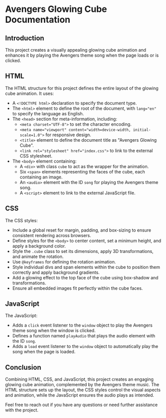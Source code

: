 # Avengers Glowing Cube Documentation

## Introduction
This project creates a visually appealing glowing cube animation and enhances it by playing the Avengers theme song when the page loads or is clicked.

## HTML

The HTML structure for this project defines the entire layout of the glowing cube animation. It uses:
- A `<!DOCTYPE html>` declaration to specify the document type.
- The `<html>` element to define the root of the document, with `lang="en"` to specify the language as English.
- The `<head>` section for meta-information, including:
  - `<meta charset="UTF-8">` to set the character encoding.
  - `<meta name="viewport" content="width=device-width, initial-scale=1.0">` for responsive design.
  - `<title>` element to define the document title as "Avengers Glowing Cube".
  - `<link rel="stylesheet" href="index.css">` to link to the external CSS stylesheet.
- The `<body>` element containing:
  - A `<div>` with class `cube` to act as the wrapper for the animation.
  - Six `<span>` elements representing the faces of the cube, each containing an image.
  - An `<audio>` element with the ID `song` for playing the Avengers theme song.
  - A `<script>` element to link to the external JavaScript file.

## CSS

The CSS styles:
- Include a global reset for margin, padding, and box-sizing to ensure consistent rendering across browsers.
- Define styles for the `<body>` to center content, set a minimum height, and apply a background color.
- Style the `.cube` class to set its dimensions, apply 3D transformations, and animate the rotation.
- Use `@keyframes` for defining the rotation animation.
- Style individual divs and span elements within the cube to position them correctly and apply background gradients.
- Add a glowing effect to the top face of the cube using box-shadow and transformations.
- Ensure all embedded images fit perfectly within the cube faces.

## JavaScript

The JavaScript:
- Adds a `click` event listener to the `window` object to play the Avengers theme song when the window is clicked.
- Defines a function named `playAudio` that plays the audio element with the ID `song`.
- Adds a `load` event listener to the `window` object to automatically play the song when the page is loaded.

## Conclusion

Combining HTML, CSS, and JavaScript, this project creates an engaging glowing cube animation, complemented by the Avengers theme music. The HTML structure sets up the layout, the CSS styles control the visual aspects and animation, while the JavaScript ensures the audio plays as intended.

Feel free to reach out if you have any questions or need further assistance with the project.
